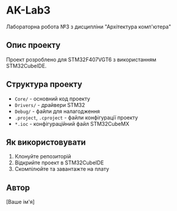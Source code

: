 # AK-Lab3

Лабораторна робота №3 з дисципліни "Архітектура комп'ютера"

## Опис проекту

Проект розроблено для STM32F407VGT6 з використанням STM32CubeIDE.

## Структура проекту

- `Core/` - основний код проекту
- `Drivers/` - драйвери STM32
- `Debug/` - файли для налагодження
- `.project`, `.cproject` - файли конфігурації проекту
- `*.ioc` - конфігураційний файл STM32CubeMX

## Як використовувати

1. Клонуйте репозиторій
2. Відкрийте проект в STM32CubeIDE
3. Скомпілюйте та завантажте на плату

## Автор

[Ваше ім'я] 